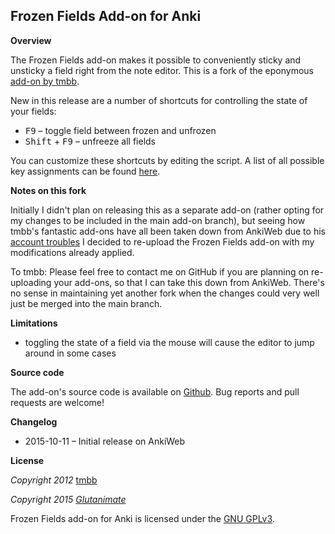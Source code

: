 ## Frozen Fields Add-on for Anki

**Overview**

The Frozen Fields add-on makes it possible to conveniently sticky and unsticky a field right from the note editor. This is a fork of the eponymous [add-on by tmbb](https://github.com/tmbb/FrozenFields).

New in this release are a number of shortcuts for controlling the state of your fields:

- <kbd>F9</kbd> – toggle field between frozen and unfrozen
- <kbd>Shift</kbd> + <kbd>F9</kbd> – unfreeze all fields

You can customize these shortcuts by editing the script. A list of all possible key assignments can be found [here](http://pyqt.sourceforge.net/Docs/PyQt4/qt.html#Key-enum).

**Notes on this fork**

Initially I didn't plan on releasing this as a separate add-on (rather opting for my changes to be included in the main add-on branch), but seeing how tmbb's fantastic add-ons have all been taken down from AnkiWeb due to his [account troubles](https://anki.tenderapp.com/discussions/add-ons/4950-my-addons-have-become-unavailable-after-account-removal) I decided to re-upload the Frozen Fields add-on with my modifications already applied.

To tmbb: Please feel free to contact me on GitHub if you are planning on re-uploading your add-ons, so that I can take this down from AnkiWeb. There's no sense in maintaining yet another fork when the changes could very well just be merged into the main branch.

**Limitations**

- toggling the state of a field via the mouse will cause the editor to jump around in some cases

**Source code**

The add-on's source code is available on [Github](https://github.com/Glutanimate/FrozenFields). Bug reports and pull requests are welcome!

**Changelog**

- 2015-10-11 – Initial release on AnkiWeb

**License**

*Copyright 2012* [tmbb](https://github.com/tmbb)

*Copyright 2015 [Glutanimate](https://github.com/Glutanimate)*

Frozen Fields add-on for Anki is licensed under the [GNU GPLv3](http://www.gnu.de/documents/gpl-3.0.en.html).